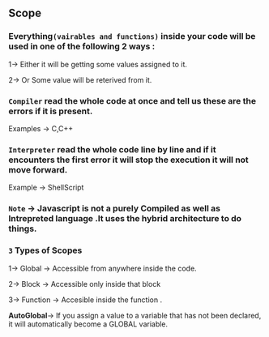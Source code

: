 
## Scope

### Everything`(vairables and functions)` inside your code will be used in one of the following 2 ways :

1-> Either it will be getting some values assigned to it.

2-> Or Some value will be reterived from it.


### `Compiler` read the whole code at once and tell us these are the errors if it is present.

Examples -> C,C++


### `Interpreter` read the whole code line by line and if it encounters the first error it will stop the execution it will not move forward.

Example -> ShellScript

### `Note` -> Javascript is not a purely Compiled as well as Intrepreted language .It uses the hybrid architecture to do things.

### `3` Types of Scopes 

1-> Global -> Accessible from anywhere inside the code.

2-> Block -> Accessible only inside that block

3-> Function -> Accesible inside the function .

**AutoGlobal**-> If you assign a value to a variable that has not been declared, it will automatically become a GLOBAL variable. 





